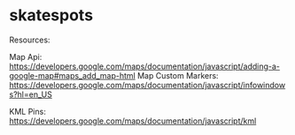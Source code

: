 # skatespots

Resources:

Map Api: https://developers.google.com/maps/documentation/javascript/adding-a-google-map#maps_add_map-html
Map Custom Markers: https://developers.google.com/maps/documentation/javascript/infowindows?hl=en_US


KML Pins: https://developers.google.com/maps/documentation/javascript/kml
